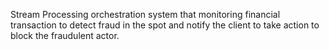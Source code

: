 Stream Processing orchestration system that monitoring financial transaction to detect fraud in the spot and notify the client to take action to block the fraudulent actor.
